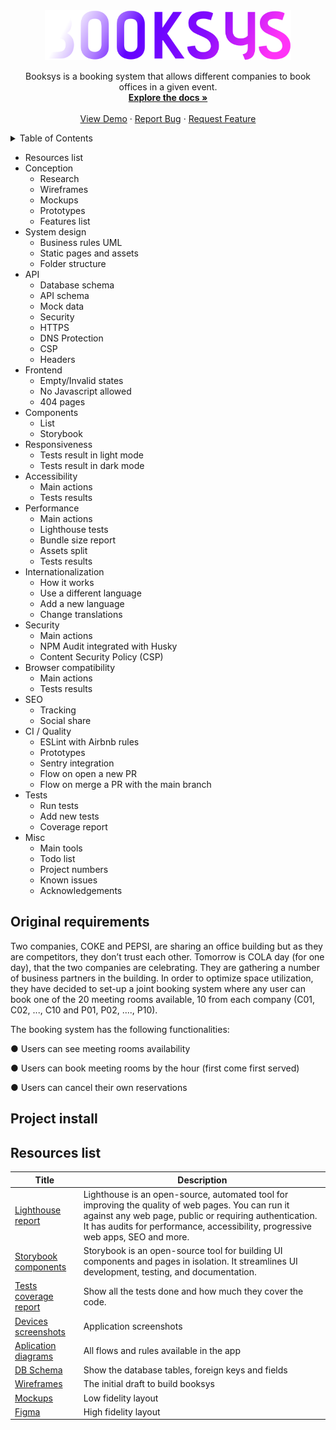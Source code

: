 <!-- PROJECT LOGO -->
<div align="center">
  <a href="https://rxluz.github.io/booksys">
    <img src="https://raw.githubusercontent.com/rxluz/booksys/feat-docs/public/logoSocial.svg" alt="Booksys logo" height="80">
  </a>
  <p align="center">
    Booksys is a booking system that allows different companies to book offices in a given event.
    <br />
    <a href="https://github.com/rxluz/booksys/blob/main/README.md"><strong>Explore the docs »</strong></a>
    <br />
    <br />
    <a href="https://rxluz.github.io/booksys/#/f76a49f4-73c4-44ce-8fa1-7242bd3d3cc6/">View Demo</a>
    ·
    <a href="https://github.com/rxluz/booksys/issues">Report Bug</a>
    ·
    <a href="https://github.com/rxluz/booksys/issues">Request Feature</a>
  </p>
</div>

<details>

<summary>Table of Contents</summary>
  <ol>
    <li>
      <a href="#introduction">Introduction</a>
    </li>
    <li>
      <a href="#original-requirements">Original requirements</a>
    </li>
    <li>
      <a href="#installation">Installation</a>
      <ul>
        <li>
          <a href="#pre-conditions">Pre-conditions</a>
        </li>
        <li>
          <a href="#available-scripts">Available scripts</a>
        </li>
      </ul>
    </li>

  </ol>
</details>

- Resources list
- Conception
  - Research
  - Wireframes
  - Mockups
  - Prototypes
  - Features list
- System design
  - Business rules UML
  - Static pages and assets
  - Folder structure
- API
  - Database schema
  - API schema
  - Mock data
  - Security
  - HTTPS
  - DNS Protection
  - CSP
  - Headers
- Frontend
  - Empty/Invalid states
  - No Javascript allowed
  - 404 pages
- Components
  - List
  - Storybook
- Responsiveness
  - Tests result in light mode
  - Tests result in dark mode
- Accessibility
  - Main actions
  - Tests results
- Performance
  - Main actions
  - Lighthouse tests
  - Bundle size report
  - Assets split
  - Tests results
- Internationalization
  - How it works
  - Use a different language
  - Add a new language
  - Change translations
- Security
  - Main actions
  - NPM Audit integrated with Husky
  - Content Security Policy (CSP)
- Browser compatibility
  - Main actions
  - Tests results
- SEO
  - Tracking
  - Social share
- CI / Quality
  - ESLint with Airbnb rules
  - Prototypes
  - Sentry integration
  - Flow on open a new PR
  - Flow on merge a PR with the main branch
- Tests
  - Run tests
  - Add new tests
  - Coverage report
- Misc
  - Main tools
  - Todo list
  - Project numbers
  - Known issues
  - Acknowledgements

## Original requirements

Two companies, COKE and PEPSI, are sharing an office building but as they are competitors, they don’t trust each other. Tomorrow is COLA day (for one day), that the two companies are celebrating. They are gathering a number of business partners in the building. In order to optimize space utilization, they have decided to set-up a joint booking system where any user can book one of the 20 meeting rooms available, 10 from each company (C01, C02, ..., C10 and P01, P02, ...., P10).

The booking system has the following functionalities:

● Users can see meeting rooms availability

● Users can book meeting rooms by the hour (first come first served)

● Users can cancel their own reservations

## Project install

## Resources list

| Title                                                                                                    | Description                                                                                                                                                                                                                                     |
| -------------------------------------------------------------------------------------------------------- | ----------------------------------------------------------------------------------------------------------------------------------------------------------------------------------------------------------------------------------------------- |
| [Lighthouse report](https://rxluz.github.io/booksys/lighthouse/report.html)                              | Lighthouse is an open-source, automated tool for improving the quality of web pages. You can run it against any web page, public or requiring authentication. It has audits for performance, accessibility, progressive web apps, SEO and more. |
| [Storybook components](https://rxluz.github.io/booksys/storybook/?path=/story/components-button--button) | Storybook is an open-source tool for building UI components and pages in isolation. It streamlines UI development, testing, and documentation.                                                                                                  |
| [Tests coverage report](https://rxluz.github.io/booksys/coverage/lcov-report/index.html)                 | Show all the tests done and how much they cover the code.                                                                                                                                                                                       |
| [Devices screenshots](https://github.com/rxluz/booksys/tree/main/docs/devices-screenshots)               | Application screenshots                                                                                                                                                                                                                         |
| [Aplication diagrams](https://github.com/rxluz/booksys/blob/main/docs/applicationDiagrams.pdf)           | All flows and rules available in the app                                                                                                                                                                                                        |
| [DB Schema](https://github.com/rxluz/booksys/blob/main/docs/dbScheme.mwb)                                | Show the database tables, foreign keys and fields                                                                                                                                                                                               |
| [Wireframes](https://github.com/rxluz/booksys/blob/main/docs/wireframes/wireframes.pdf)                  | The initial draft to build booksys                                                                                                                                                                                                              |
| [Mockups](https://app.moqups.com/pSG0jJ9bhn/view/page/ad64222d5)                                         | Low fidelity layout                                                                                                                                                                                                                             |
| [Figma](https://www.figma.com/file/pFx6z24OMgktLQL64aKYjG/Booksys)                                       | High fidelity layout                                                                                                                                                                                                                            |
